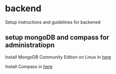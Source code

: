 # backend
Setup instructions and guidelines for backened

## setup mongoDB and compass for administratiopn ##
Install MongoDB Community Edition on Linux in [here](https://docs.mongodb.com/manual/administration/install-on-linux/)

Install Compass in [here](https://docs.mongodb.com/compass/master/install/)
